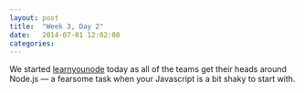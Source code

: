 ```yaml
---
layout: post
title:  "Week 3, Day 2"
date:   2014-07-01 12:02:00
categories:
---
```


We started <a href="http://nodeschool.io">learnyounode</a> today as all of the teams get their heads around Node.js — a fearsome task when your Javascript is a bit shaky to start with. 